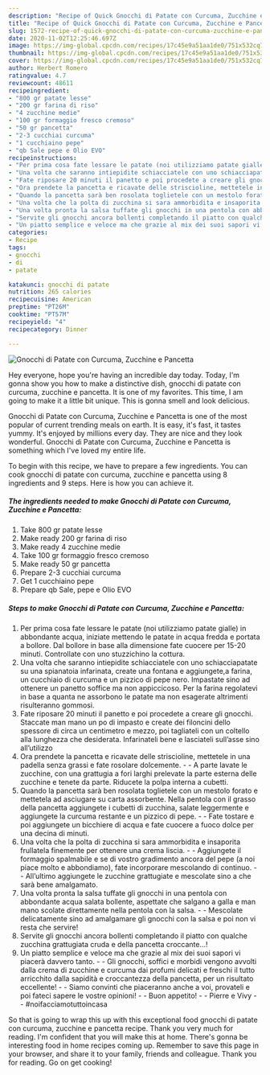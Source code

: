 ```yaml
---
description: "Recipe of Quick Gnocchi di Patate con Curcuma, Zucchine e Pancetta"
title: "Recipe of Quick Gnocchi di Patate con Curcuma, Zucchine e Pancetta"
slug: 1572-recipe-of-quick-gnocchi-di-patate-con-curcuma-zucchine-e-pancetta
date: 2020-11-02T12:25:46.697Z
image: https://img-global.cpcdn.com/recipes/17c45e9a51aa1de0/751x532cq70/gnocchi-di-patate-con-curcuma-zucchine-e-pancetta-recipe-main-photo.jpg
thumbnail: https://img-global.cpcdn.com/recipes/17c45e9a51aa1de0/751x532cq70/gnocchi-di-patate-con-curcuma-zucchine-e-pancetta-recipe-main-photo.jpg
cover: https://img-global.cpcdn.com/recipes/17c45e9a51aa1de0/751x532cq70/gnocchi-di-patate-con-curcuma-zucchine-e-pancetta-recipe-main-photo.jpg
author: Herbert Romero
ratingvalue: 4.7
reviewcount: 48611
recipeingredient:
- "800 gr patate lesse"
- "200 gr farina di riso"
- "4 zucchine medie"
- "100 gr formaggio fresco cremoso"
- "50 gr pancetta"
- "2-3 cucchiai curcuma"
- "1 cucchiaino pepe"
- "qb Sale pepe e Olio EVO"
recipeinstructions:
- "Per prima cosa fate lessare le patate (noi utilizziamo patate gialle) in abbondante acqua, iniziate mettendo le patate in acqua fredda e portata a bollore. Dal bollore in base alla dimensione fate cuocere per 15-20 minuti. Controllate con uno stuzzichino la cottura."
- "Una volta che saranno intiepidite schiacciatele con uno schiacciapatate su una spianatoia infarinata, create una fontana e aggiungete,a farina, un cucchiaio di curcuma e un pizzico di pepe nero. Impastate sino ad ottenere un panetto soffice ma non appiccicoso. Per la farina regolatevi in base a quanta ne assorbono le patate ma non esagerate altrimenti risulteranno gommosi."
- "Fate riposare 20 minuti il panetto e poi procedete a creare gli gnocchi. Staccate man mano un po di impasto e create dei filoncini dello spessore di circa un centimetro e mezzo, poi tagliateli con un coltello alla lunghezza che desiderata. Infarinateli bene e lasciateli sull’asse sino all’utilizzo"
- "Ora prendete la pancetta e ricavate delle striscioline, mettetele in una padella senza grassi e fate rosolare dolcemente.  A parte lavate le zucchine, con una grattugia a fori larghi prelevate la parte esterna delle zucchine e tenete da parte. Riducete la polpa interna a cubetti."
- "Quando la pancetta sarà ben rosolata toglietele con un mestolo forato e mettetela ad asciugare su carta assorbente. Nella pentola con il grasso della pancetta aggiungete i cubetti di zucchina, salate leggermente e aggiungete la curcuma restante e un pizzico di pepe.  Fate tostare e poi aggiungete un bicchiere di acqua e fate cuocere a fuoco dolce per una decina di minuti."
- "Una volta che la polta di zucchina si sara ammorbidita e insaporita frullatela finemente per ottenere una crema liscia.  Aggiungete il formaggio spalmabile e se di vostro gradimento ancora del pepe (a noi piace molto e abbondiamo), fate incorporare mescolando di continuo.  All’ultimo aggiungete le zucchine grattugiate e mescolate sino a che sarà bene amalgamato."
- "Una volta pronta la salsa tuffate gli gnocchi in una pentola con abbondante acqua salata bollente, aspettate che salgano a galla e man mano scolate direttamente nella pentola con la salsa.  Mescolate delicatamente sino ad amalgamare gli gnocchi con la salsa e poi non vi resta che servire!"
- "Servite gli gnocchi ancora bollenti completando il piatto con qualche zucchina grattugiata cruda e della pancetta croccante…!"
- "Un piatto semplice e veloce ma che grazie al mix dei suoi sapori vi piacerà davvero tanto.  Gli gnocchi, soffici e morbidi vengono avvolti dalla crema di zucchine e curcuma dai profumi delicati e freschi il tutto arricchito dalla sapidità e croccantezza della pancetta, per un risultato eccellente!  Siamo convinti che piaceranno anche a voi, provateli e poi fateci sapere le vostre opinioni!  Buon appetito!  Pierre e Vivy  #noifacciamotuttoincasa"
categories:
- Recipe
tags:
- gnocchi
- di
- patate

katakunci: gnocchi di patate 
nutrition: 265 calories
recipecuisine: American
preptime: "PT26M"
cooktime: "PT57M"
recipeyield: "4"
recipecategory: Dinner

---
```



![Gnocchi di Patate con Curcuma, Zucchine e Pancetta](https://img-global.cpcdn.com/recipes/17c45e9a51aa1de0/751x532cq70/gnocchi-di-patate-con-curcuma-zucchine-e-pancetta-recipe-main-photo.jpg)

Hey everyone, hope you're having an incredible day today. Today, I'm gonna show you how to make a distinctive dish, gnocchi di patate con curcuma, zucchine e pancetta. It is one of my favorites. This time, I am going to make it a little bit unique. This is gonna smell and look delicious.

Gnocchi di Patate con Curcuma, Zucchine e Pancetta is one of the most popular of current trending meals on earth. It is easy, it's fast, it tastes yummy. It's enjoyed by millions every day. They are nice and they look wonderful. Gnocchi di Patate con Curcuma, Zucchine e Pancetta is something which I've loved my entire life.




To begin with this recipe, we have to prepare a few ingredients. You can cook gnocchi di patate con curcuma, zucchine e pancetta using 8 ingredients and 9 steps. Here is how you can achieve it.

<!--inarticleads1-->

##### The ingredients needed to make Gnocchi di Patate con Curcuma, Zucchine e Pancetta:

1. Take 800 gr patate lesse
1. Make ready 200 gr farina di riso
1. Make ready 4 zucchine medie
1. Take 100 gr formaggio fresco cremoso
1. Make ready 50 gr pancetta
1. Prepare 2-3 cucchiai curcuma
1. Get 1 cucchiaino pepe
1. Prepare qb Sale, pepe e Olio EVO




<!--inarticleads2-->

##### Steps to make Gnocchi di Patate con Curcuma, Zucchine e Pancetta:

1. Per prima cosa fate lessare le patate (noi utilizziamo patate gialle) in abbondante acqua, iniziate mettendo le patate in acqua fredda e portata a bollore. Dal bollore in base alla dimensione fate cuocere per 15-20 minuti. Controllate con uno stuzzichino la cottura.
1. Una volta che saranno intiepidite schiacciatele con uno schiacciapatate su una spianatoia infarinata, create una fontana e aggiungete,a farina, un cucchiaio di curcuma e un pizzico di pepe nero. Impastate sino ad ottenere un panetto soffice ma non appiccicoso. Per la farina regolatevi in base a quanta ne assorbono le patate ma non esagerate altrimenti risulteranno gommosi.
1. Fate riposare 20 minuti il panetto e poi procedete a creare gli gnocchi. Staccate man mano un po di impasto e create dei filoncini dello spessore di circa un centimetro e mezzo, poi tagliateli con un coltello alla lunghezza che desiderata. Infarinateli bene e lasciateli sull’asse sino all’utilizzo
1. Ora prendete la pancetta e ricavate delle striscioline, mettetele in una padella senza grassi e fate rosolare dolcemente. -  - A parte lavate le zucchine, con una grattugia a fori larghi prelevate la parte esterna delle zucchine e tenete da parte. Riducete la polpa interna a cubetti.
1. Quando la pancetta sarà ben rosolata toglietele con un mestolo forato e mettetela ad asciugare su carta assorbente. Nella pentola con il grasso della pancetta aggiungete i cubetti di zucchina, salate leggermente e aggiungete la curcuma restante e un pizzico di pepe. -  - Fate tostare e poi aggiungete un bicchiere di acqua e fate cuocere a fuoco dolce per una decina di minuti.
1. Una volta che la polta di zucchina si sara ammorbidita e insaporita frullatela finemente per ottenere una crema liscia. -  - Aggiungete il formaggio spalmabile e se di vostro gradimento ancora del pepe (a noi piace molto e abbondiamo), fate incorporare mescolando di continuo. -  - All’ultimo aggiungete le zucchine grattugiate e mescolate sino a che sarà bene amalgamato.
1. Una volta pronta la salsa tuffate gli gnocchi in una pentola con abbondante acqua salata bollente, aspettate che salgano a galla e man mano scolate direttamente nella pentola con la salsa. -  - Mescolate delicatamente sino ad amalgamare gli gnocchi con la salsa e poi non vi resta che servire!
1. Servite gli gnocchi ancora bollenti completando il piatto con qualche zucchina grattugiata cruda e della pancetta croccante…!
1. Un piatto semplice e veloce ma che grazie al mix dei suoi sapori vi piacerà davvero tanto. -  - Gli gnocchi, soffici e morbidi vengono avvolti dalla crema di zucchine e curcuma dai profumi delicati e freschi il tutto arricchito dalla sapidità e croccantezza della pancetta, per un risultato eccellente! -  - Siamo convinti che piaceranno anche a voi, provateli e poi fateci sapere le vostre opinioni! -  - Buon appetito! -  - Pierre e Vivy -  - #noifacciamotuttoincasa




So that is going to wrap this up with this exceptional food gnocchi di patate con curcuma, zucchine e pancetta recipe. Thank you very much for reading. I'm confident that you will make this at home. There's gonna be interesting food in home recipes coming up. Remember to save this page in your browser, and share it to your family, friends and colleague. Thank you for reading. Go on get cooking!
